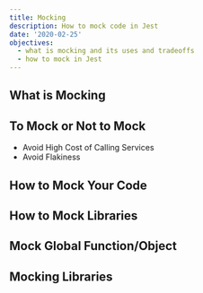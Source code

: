 ```yaml
---
title: Mocking
description: How to mock code in Jest
date: '2020-02-25'
objectives:
  - what is mocking and its uses and tradeoffs
  - how to mock in Jest
---
```


## What is Mocking

## To Mock or Not to Mock

- Avoid High Cost of Calling Services
- Avoid Flakiness

## How to Mock Your Code

## How to Mock Libraries

## Mock Global Function/Object

## Mocking Libraries
